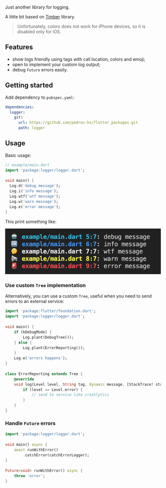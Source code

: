 Just another library for logging.

A little bit based on [Timber](https://github.com/JakeWharton/timber) library.

> Unfortunately, colors does not work for iPhone devices, so it is disabled only for iOS.

## Features

- show logs friendly using tags with call location, colors and emoji;
- open to implement your custom log output;
- debug `Future` errors easily.

## Getting started

Add dependency to `pubspec.yaml`:

```yaml
dependencies:
  logger:
    git:
      url: https://github.com/pedrox-hs/flutter_packages.git
      path: logger
```

## Usage

Basic usage:

```dart
// example/main.dart
import 'package:logger/logger.dart';

void main() {
  Log.d('debug message');
  Log.i('info message');
  Log.wtf('wtf message');
  Log.w('warn message');
  Log.e('error message');
}
```

This print something like:

![messages](demo/messages.png?raw=true)

### Use custom `Tree` implementation

Alternatively, you can use a custom `Tree`, useful when you need to send errors to an external service:

```dart
import 'package:flutter/foundation.dart';
import 'package:logger/logger.dart';

void main() {
    if (kDebugMode) {
        Log.plant(DebugTree());
    } else {
        Log.plant(ErrorReporting());
    }
    Log.e('errors happens');
}

class ErrorReporting extends Tree {
    @override
    void log(Level level, String tag, dynamic message, [StackTrace? stackTrace]) {
        if (level == Level.error) {
            // send to service like crashlytics
        }
    }
}
```

### Handle `Future` errors

```dart
import 'package:logger/logger.dart';

void main() async {
    await runWithError()
        .catchError(catchErrorLogger);
}

Future<void> runWithError() async {
    throw 'error';
}
```

